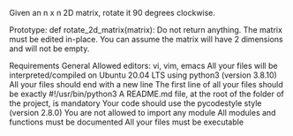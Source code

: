 Given an n x n 2D matrix, rotate it 90 degrees clockwise.

Prototype: def rotate_2d_matrix(matrix): Do not return anything. The matrix must be edited in-place. You can assume the matrix will have 2 dimensions and will not be empty.

Requirements General Allowed editors: vi, vim, emacs All your files will be interpreted/compiled on Ubuntu 20.04 LTS using python3 (version 3.8.10) All your files should end with a new line The first line of all your files should be exactly #!/usr/bin/python3 A README.md file, at the root of the folder of the project, is mandatory Your code should use the pycodestyle style (version 2.8.0) You are not allowed to import any module All modules and functions must be documented All your files must be executable
